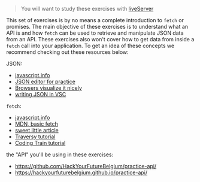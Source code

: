 > You will want to study these exercises with [liveServer](https://marketplace.visualstudio.com/items?itemName=ritwickdey.LiveServer)

This set of exercises is by no means a complete introduction to ```fetch``` or promises. The main objective of these exercises is to understand what an API is and how ```fetch``` can be used to retrieve and manipulate JSON data from an API.  These exercises also won't cover how to get data from inside a ```fetch``` call into your application.  To get an idea of these concepts we recommend checking out these resources below:


JSON:
* [javascript.info](https://javascript.info/json)
* [JSON editor for practice](https://jsoneditoronline.org/)
* [Browsers visualize it nicely](https://hackyourfuturebelgiu.github.io/practice-api/types.json)
* [writing JSON in VSC](https://code.visualstudio.com/Docs/languages/json)

```fetch```:
* [javascript.info](https://javascript.info/fetch)
* [MDN, basic fetch](https://developer.mozilla.org/en-US/docs/Web/API/Fetch_API/Basic_concepts)
* [sweet little article](https://scotch.io/tutorials/how-to-use-the-javascript-fetch-api-to-get-data)
* [Traversy tutorial](https://www.youtube.com/watch?v=Oive66jrwBs)
* [Coding Train tutorial](https://www.youtube.com/watch?v=tc8DU14qX6I)


the "API" you'll be using in these exercises:
* https://github.com/HackYourFutureBelgium/practice-api/
* https://hackyourfuturebelgium.github.io/practice-api/
